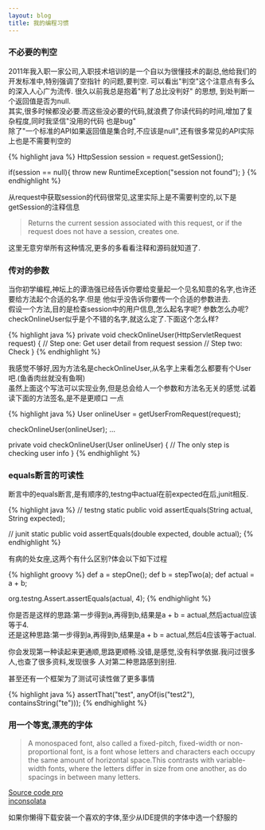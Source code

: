 ```yaml
---
layout: blog
title: 我的编程习惯
---
```


### 不必要的判空  
2011年我入职一家公司,入职技术培训的是一个自以为很懂技术的副总,他给我们的开发标准中,特别强调了空指针
的问题,要判空. 可以看出"判空"这个注意点有多么的深入人心广为流传. 很久以前我总是抱着"判了总比没判好"
的思想, 到处判断一个返回值是否为null.  
其实,很多时候都没必要.而这些没必要的代码,就浪费了你读代码的时间,增加了复杂程度,同时我坚信"没用的代码
也是bug"  
除了"一个标准的API如果返回值是集合时,不应该是null",还有很多常见的API实际上也是不需要判空的

{% highlight java %}
HttpSession session = request.getSession();

if(session == null){
  throw new RuntimeException("session not found");
}
{% endhighlight %}

从request中获取session的代码很常见,这里实际上是不需要判空的,以下是getSession的注释信息

>Returns the current session associated with this request, or if the request
does not have a session, creates one.

这里无意穷举所有这种情况,更多的多看看注释和源码就知道了.

### 传对的参数  
当你初学编程,神坛上的谭浩强已经告诉你要给变量起一个见名知意的名字,也许还要给方法起个合适的名字.但是
他似乎没告诉你要传一个合适的参数进去.  
假设一个方法,目的是检查session中的用户信息,怎么起名字呢? 参数怎么办呢?  
checkOnlineUser似乎是个不错的名字,就这么定了.下面这个怎么样?

{% highlight java %}
private void checkOnlineUser(HttpServletRequest request) {
  // Step one: Get user detail from request session
  // Step two: Check
}
{% endhighlight %}

我感觉不够好,因为方法名是checkOnlineUser,从名字上来看怎么都要有个User吧.(鱼香肉丝就没有鱼啊)  
虽然上面这个写法可以实现业务,但是总会给人一个参数和方法名无关的感觉.试着读下面的方法签名,是不是更顺口
一点

{% highlight java %}
User onlineUser = getUserFromRequest(request);

checkOnlineUser(onlineUser);
...

private void checkOnlineUser(User onlineUser) {
  // The only step is checking user info
}
{% endhighlight %}

### equals断言的可读性  
断言中的equals断言,是有顺序的,testng中actual在前expected在后,junit相反.

{% highlight java %}
// testng
static public void assertEquals(String actual, String expected);

// junit
static public void assertEquals(double expected, double actual);
{% endhighlight %}

有病的处女座,这两个有什么区别?体会以下如下过程

{% highlight groovy %}
def a = stepOne();
def b = stepTwo(a);
def actual = a + b;

org.testng.Assert.assertEquals(actual, 4);
{% endhighlight %}

你是否是这样的思路:第一步得到a,再得到b,结果是a + b = actual,然后actual应该等于4.  
还是这种思路:第一步得到a,再得到b,结果是a + b = actual,然后4应该等于actual.

你会发现第一种读起来更通顺,思路更顺畅.没错,是感觉,没有科学依据.我问过很多人,也查了很多资料,发现很多
人对第二种思路感到别扭.

甚至还有一个框架为了测试可读性做了更多事情

{% highlight java %}
assertThat("test", anyOf(is("test2"), containsString("te")));
{% endhighlight %}

###  用一个等宽,漂亮的字体
>A monospaced font, also called a fixed-pitch, fixed-width or non-proportional
font, is a font whose letters and characters each occupy the same amount of
horizontal space.This contrasts with variable-width fonts, where the letters
differ in size from one another, as do spacings in between many letters.

[Source code pro](https://github.com/adobe/source-code-pro)  
[inconsolata](http://levien.com/type/myfonts/inconsolata.html)

如果你懒得下载安装一个喜欢的字体,至少从IDE提供的字体中选一个舒服的
